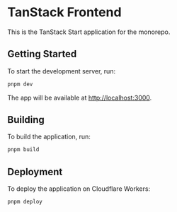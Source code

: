 # TanStack Frontend

This is the TanStack Start application for the monorepo.

## Getting Started

To start the development server, run:

```bash
pnpm dev
```

The app will be available at [http://localhost:3000](http://localhost:3000).

## Building

To build the application, run:

```bash
pnpm build
```

## Deployment

To deploy the application on Cloudflare Workers:

```bash
pnpm deploy
```